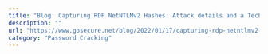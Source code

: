 ```yaml
---
title: "Blog: Capturing RDP NetNTLMv2 Hashes: Attack details and a Technical How-To Guide"
description: ""
url: "https://www.gosecure.net/blog/2022/01/17/capturing-rdp-netntlmv2-hashes-attack-details-and-a-technical-how-to-guide/"
category: "Password Cracking"
---
```

